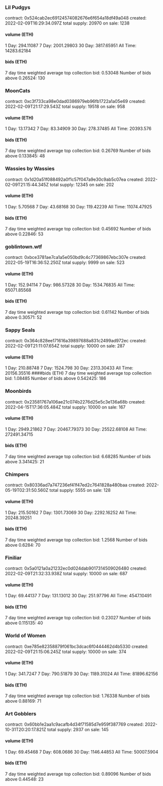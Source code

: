 ### Lil Pudgys
contract: 0x524cab2ec69124574082676e6f654a18df49a048
created: 2022-02-09T16:29:34.097Z
total supply: 20970
on sale: 1238
#### volume (ETH)
1 Day: 294.11087
7 Day: 2001.29803
30 Day: 3817.65951
All Time: 14283.62184
#### bids (ETH)
7 day time weighted average top collection bid: 0.53048
Number of bids above 0.26524: 130

### MoonCats
contract: 0xc3f733ca98e0dad0386979eb96fb1722a1a05e69
created: 2022-02-09T21:17:29.543Z
total supply: 19518
on sale: 958
#### volume (ETH)
1 Day: 13.17342
7 Day: 83.34909
30 Day: 278.37485
All Time: 20393.576
#### bids (ETH)
7 day time weighted average top collection bid: 0.26769
Number of bids above 0.133845: 48

### Wassies by Wassies
contract: 0x1d20a51f088492a0f1c57f047a9e30c9ab5c07ea
created: 2022-02-09T21:15:44.345Z
total supply: 12345
on sale: 202
#### volume (ETH)
1 Day: 5.70568
7 Day: 43.68168
30 Day: 119.42239
All Time: 11074.47925
#### bids (ETH)
7 day time weighted average top collection bid: 0.45692
Number of bids above 0.22846: 53

### goblintown.wtf
contract: 0xbce3781ae7ca1a5e050bd9c4c77369867ebc307e
created: 2022-05-19T16:36:52.250Z
total supply: 9999
on sale: 523
#### volume (ETH)
1 Day: 152.94114
7 Day: 986.57328
30 Day: 1534.76835
All Time: 65071.85568
#### bids (ETH)
7 day time weighted average top collection bid: 0.61142
Number of bids above 0.30571: 52

### Sappy Seals
contract: 0x364c828ee171616a39897688a831c2499ad972ec
created: 2022-02-09T21:11:07.654Z
total supply: 10000
on sale: 287
#### volume (ETH)
1 Day: 210.88748
7 Day: 1524.798
30 Day: 2313.30433
All Time: 20156.35516
####bids (ETH)
7 day time weighted average top collection bid: 1.08485
Number of bids above 0.542425: 186

### Moonbirds
contract: 0x23581767a106ae21c074b2276d25e5c3e136a68b
created: 2022-04-15T17:36:05.484Z
total supply: 10000
on sale: 167
#### volume (ETH)
1 Day: 2949.21862
7 Day: 20467.79373
30 Day: 25522.68108
All Time: 272491.34715
#### bids (ETH)
7 day time weighted average top collection bid: 6.68285
Number of bids above 3.341425: 21

### Chimpers
contract: 0x80336ad7a747236ef41f47ed2c7641828a480baa
created: 2022-05-19T02:31:50.560Z
total supply: 5555
on sale: 128
#### volume (ETH)
1 Day: 215.50162
7 Day: 1301.73069
30 Day: 2292.16252
All Time: 20248.39251
#### bids (ETH)
7 day time weighted average top collection bid: 1.2568
Number of bids above 0.6284: 70

### Finiliar
contract: 0x5a0121a0a21232ec0d024dab9017314509026480
created: 2022-02-09T21:32:33.938Z
total supply: 10000
on sale: 687
#### volume (ETH)
1 Day: 69.44137
7 Day: 131.13012
30 Day: 251.97796
All Time: 4547.10491
#### bids (ETH)
7 day time weighted average top collection bid: 0.23027
Number of bids above 0.115135: 40

### World of Women
contract: 0xe785e82358879f061bc3dcac6f0444462d4b5330
created: 2022-02-09T21:15:06.245Z
total supply: 10000
on sale: 374
#### volume (ETH)
1 Day: 341.7247
7 Day: 790.51879
30 Day: 1189.31024
All Time: 81896.62156
#### bids (ETH)
7 day time weighted average top collection bid: 1.76338
Number of bids above 0.88169: 71

### Art Gobblers
contract: 0x60bb1e2aa1c9acafb4d34f71585d7e959f387769
created: 2022-10-31T20:20:17.821Z
total supply: 2937
on sale: 145
#### volume (ETH)
1 Day: 69.45468
7 Day: 608.0686
30 Day: 1146.44853
All Time: 50007.5904
#### bids (ETH)
7 day time weighted average top collection bid: 0.89096
Number of bids above 0.44548: 23
